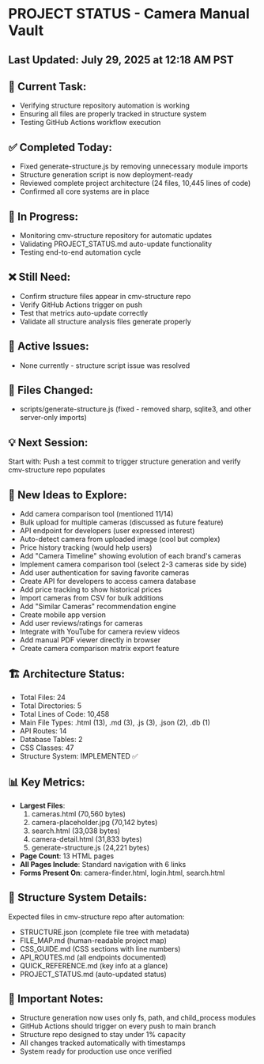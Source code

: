 # PROJECT STATUS - Camera Manual Vault


## Last Updated: July 29, 2025 at 12:18 AM PST

## 🎯 Current Task:
- Verifying structure repository automation is working
- Ensuring all files are properly tracked in structure system
- Testing GitHub Actions workflow execution


## ✅ Completed Today:
- Fixed generate-structure.js by removing unnecessary module imports
- Structure generation script is now deployment-ready
- Reviewed complete project architecture (24 files, 10,445 lines of code)
- Confirmed all core systems are in place


## 🔄 In Progress:
- Monitoring cmv-structure repository for automatic updates
- Validating PROJECT_STATUS.md auto-update functionality
- Testing end-to-end automation cycle


## ❌ Still Need:
- Confirm structure files appear in cmv-structure repo
- Verify GitHub Actions trigger on push
- Test that metrics auto-update correctly
- Validate all structure analysis files generate properly


## 🐛 Active Issues:
- None currently - structure script issue was resolved


## 📁 Files Changed:
- scripts/generate-structure.js (fixed - removed sharp, sqlite3, and other server-only imports)


## 💡 Next Session:
Start with: Push a test commit to trigger structure generation and verify cmv-structure repo populates


## 🚀 New Ideas to Explore:
- Add camera comparison tool (mentioned 11/14)
- Bulk upload for multiple cameras (discussed as future feature)
- API endpoint for developers (user expressed interest)
- Auto-detect camera from uploaded image (cool but complex)
- Price history tracking (would help users)
- Add "Camera Timeline" showing evolution of each brand's cameras
- Implement camera comparison tool (select 2-3 cameras side by side)
- Add user authentication for saving favorite cameras
- Create API for developers to access camera database
- Add price tracking to show historical prices
- Import cameras from CSV for bulk additions
- Add "Similar Cameras" recommendation engine
- Create mobile app version
- Add user reviews/ratings for cameras
- Integrate with YouTube for camera review videos
- Add manual PDF viewer directly in browser
- Create camera comparison matrix export feature


## 🏗️ Architecture Status:
- Total Files: 24
- Total Directories: 5
- Total Lines of Code: 10,458
- Main File Types: .html (13), .md (3), .js (3), .json (2), .db (1)
- API Routes: 14
- Database Tables: 2
- CSS Classes: 47
- Structure System: IMPLEMENTED ✅

## 📊 Key Metrics:
- **Largest Files**:
  1. cameras.html (70,560 bytes)
  2. camera-placeholder.jpg (70,142 bytes)
  3. search.html (33,038 bytes)
  4. camera-detail.html (31,833 bytes)
  5. generate-structure.js (24,221 bytes)
- **Page Count**: 13 HTML pages
- **All Pages Include**: Standard navigation with 6 links
- **Forms Present On**: camera-finder.html, login.html, search.html


## 🔧 Structure System Details:
Expected files in cmv-structure repo after automation:
- STRUCTURE.json (complete file tree with metadata)
- FILE_MAP.md (human-readable project map)
- CSS_GUIDE.md (CSS sections with line numbers)
- API_ROUTES.md (all endpoints documented)
- QUICK_REFERENCE.md (key info at a glance)
- PROJECT_STATUS.md (auto-updated status)


## 📝 Important Notes:
- Structure generation now uses only fs, path, and child_process modules
- GitHub Actions should trigger on every push to main branch
- Structure repo designed to stay under 1% capacity
- All changes tracked automatically with timestamps
- System ready for production use once verified
